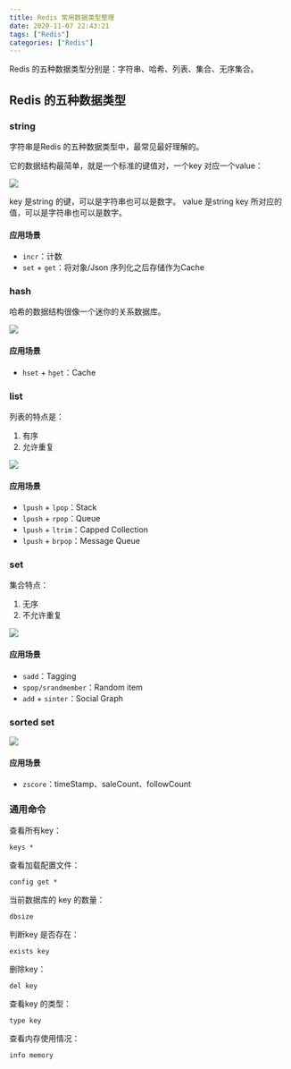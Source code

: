 ```yaml
---
title: Redis 常用数据类型整理
date: 2020-11-07 22:43:21
tags: ["Redis"]
categories: ["Redis"]
---
```


Redis 的五种数据类型分别是：字符串、哈希、列表、集合、无序集合。

<!-- more -->

## Redis 的五种数据类型

### string
字符串是Redis 的五种数据类型中，最常见最好理解的。

它的数据结构最简单，就是一个标准的键值对，一个key 对应一个value：

![](https://cdn.jsdelivr.net/gh/0xAiKang/CDN/blog/images/20201107122134.png)

key 是string 的键，可以是字符串也可以是数字。
value 是string key 所对应的值，可以是字符串也可以是数字。

#### 应用场景
* `incr`：计数
* `set` + `get`：将对象/Json 序列化之后存储作为Cache

### hash
哈希的数据结构很像一个迷你的关系数据库。

![](https://cdn.jsdelivr.net/gh/0xAiKang/CDN/blog/images/20201107123137.png)

#### 应用场景
* `hset` + `hget`：Cache

### list
列表的特点是：
1. 有序
2. 允许重复

![](https://cdn.jsdelivr.net/gh/0xAiKang/CDN/blog/images/20201107122342.png)

#### 应用场景
* `lpush` + `lpop`：Stack
* `lpush` + `rpop`：Queue
* `lpush` + `ltrim`：Capped Collection
* `lpush` + `brpop`：Message Queue

### set
集合特点：
1. 无序
2. 不允许重复

![](https://cdn.jsdelivr.net/gh/0xAiKang/CDN/blog/images/20201107122610.png)

#### 应用场景
* `sadd`：Tagging
* `spop/srandmember`：Random item
* `add` + `sinter`：Social Graph

### sorted set

![](https://cdn.jsdelivr.net/gh/0xAiKang/CDN/blog/images/20201107123412.png)

#### 应用场景
* `zscore`：timeStamp、saleCount、followCount

### 通用命令

查看所有key：
```
keys *
```

查看加载配置文件：
```
config get * 
```

当前数据库的 key 的数量：
```
dbsize
```

判断key 是否存在：
```
exists key
```

删除key：
```
del key
```

查看key 的类型：
```
type key
```

查看内存使用情况：
```
info memory
```